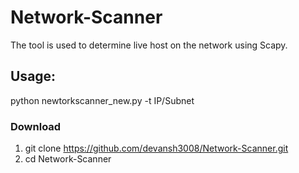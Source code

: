 # Network-Scanner

The tool is used to determine live host on the network using Scapy.

## Usage:

python newtorkscanner_new.py -t IP/Subnet

### Download

1) git clone https://github.com/devansh3008/Network-Scanner.git 
2) cd Network-Scanner
